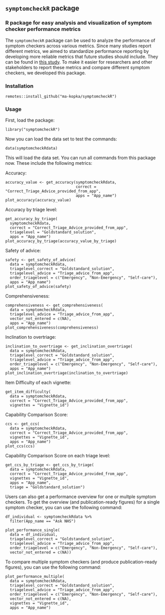 ## `symptomcheckR` package

### R package for easy analysis and visualization of symptom checker performance metrics

<!-- badges: start -->

<!-- badges: end -->

The `symptomcheckR` package can be used to analyze the performance of symptom checkers across various metrics. Since many studies report different metrics, we aimed to standardize performance reporting by developing more reliable metrics that future studies should include. They can be found in [this study](https://doi.org/10.1177/20552076231194929). To make it easier for researchers and other stakeholders to report these metrics and compare different symptom checkers, we developed this package.

### Installation

```{r eval=FALSE}
remotes::install_github("ma-kopka/symptomcheckR")
```

### Usage

First, load the package:

```{r eval=FALSE}
library("symptomcheckR")
```

Now you can load the data set to test the commands:

```{r eval=FALSE}
data(symptomcheckRdata)
```

This will load the data set. You can run all commands from this package now. These include the following metrics:

Accuracy:

```{r eval=FALSE}
accuracy_value <- get_accuracy(symptomcheckRdata, 
                               correct = "Correct_Triage_Advice_provided_from_app", 
                               apps = "App_name")
plot_accuracy(accuracy_value)
```

Accuracy by triage level:

```{r eval=FALSE}
get_accuracy_by_triage(
  symptomcheckRdata,
  correct = "Correct_Triage_Advice_provided_from_app", 
  triagelevel = "Goldstandard_solution",
  apps = "App_name")
plot_accuracy_by_triage(accuracy_value_by_triage)
```

Safety of advice:

```{r eval=FALSE}
safety <- get_safety_of_advice(
  data = symptomcheckRdata, 
  triagelevel_correct = "Goldstandard_solution",
  triagelevel_advice = "Triage_advice_from_app",
  order_triagelevel = c("Emergency", "Non-Emergency", "Self-care"),
  apps = "App_name")
plot_safety_of_advice(safety)
```

Comprehensiveness:

```{r eval=FALSE}
comprehensiveness <- get_comprehensiveness(
  data = symptomcheckRdata, 
  triagelevel_advice = "Triage_advice_from_app", 
  vector_not_entered = c(NA),
  apps = "App_name")
plot_comprehensiveness(comprehensiveness)

```

Inclination to overtriage:

```{r eval=FALSE}
inclination_to_overtriage <- get_inclination_overtriage(
  data = symptomcheckRdata, 
  triagelevel_correct = "Goldstandard_solution",
  triagelevel_advice = "Triage_advice_from_app",
  order_triagelevel = c("Emergency", "Non-Emergency", "Self-care"),
  apps = "App_name")
plot_inclination_overtriage(inclination_to_overtriage)

```

Item Difficulty of each vignette:

```{r eval=FALSE}
get_item_difficulty(
  data = symptomcheckRdata, 
  correct = "Correct_Triage_Advice_provided_from_app",
  vignettes = "Vignette_id")

```

Capability Comparison Score:

```{r eval=FALSE}
ccs <- get_ccs(
  data = symptomcheckRdata,
  correct = "Correct_Triage_Advice_provided_from_app",
  vignettes = "Vignette_id",
  apps = "App_name")
plot_ccs(ccs)
```

Capability Comparison Score on each triage level:

```{r eval=FALSE}
get_ccs_by_triage <- get_ccs_by_triage(
  data = symptomcheckRdata,
  correct = "Correct_Triage_Advice_provided_from_app",
  vignettes = "Vignette_id",
  apps = "App_name",
  triage = "Goldstandard_solution")
```

Users can also get a performance overview for one or multple symptom checkers. To get the overview (and publication-ready figures) for a single symptom checker, you can use the following command:

```{r eval=FALSE}
df_individual <- symptomcheckRdata %>%
  filter(App_name == "Ask NHS")

plot_performance_single(
  data = df_individual, 
  triagelevel_correct = "Goldstandard_solution",
  triagelevel_advice = "Triage_advice_from_app",
  order_triagelevel = c("Emergency", "Non-Emergency", "Self-care"),
  vector_not_entered = c(NA)) 
```

To compare multiple symptom checkers (and produce publication-ready figures), you can use the following command:

```{r eval=FALSE}
plot_performance_multiple(
  data = symptomcheckRdata, 
  triagelevel_correct = "Goldstandard_solution",
  triagelevel_advice = "Triage_advice_from_app",
  order_triagelevel = c("Emergency", "Non-Emergency", "Self-care"),
  vector_not_entered = c(NA),
  vignettes = "Vignette_id",
  apps = "App_name")
```
